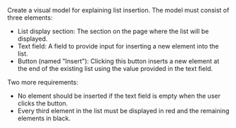 Create a visual model for explaining list insertion. The model must consist of three elements:

* List display section: The section on the page where the list will be displayed.
* Text field: A field to provide input for inserting a new element into the list.
* Button (named "Insert"): Clicking this button inserts a new element at the end of the existing list using the value provided in the text field.

Two more requirements:

* No element should be inserted if the text field is empty when the user clicks the button.
* Every third element in the list must be displayed in red and the remaining elements in black.
